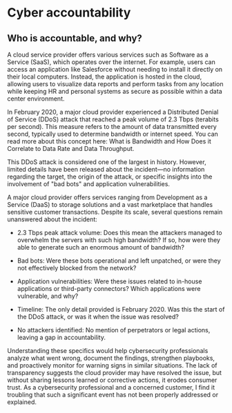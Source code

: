 # Cyber accountability

## Who is accountable, and why?

A cloud service provider offers various services such as Software as a Service (SaaS), which operates over the internet. For example, users can access an application like Salesforce without needing to install it directly on their local computers. Instead, the application is hosted in the cloud, allowing users to visualize data reports and perform tasks from any location while keeping HR and personal systems as secure as possible within a data center environment.

In February 2020, a major cloud provider experienced a Distributed Denial of Service (DDoS) attack that reached a peak volume of 2.3 Tbps (terabits per second). This measure refers to the amount of data transmitted every second, typically used to determine bandwidth or internet speed. You can read more about this concept here: What is Bandwidth and How Does it Correlate to Data Rate and Data Throughput.

This DDoS attack is considered one of the largest in history. However, limited details have been released about the incident—no information regarding the target, the origin of the attack, or specific insights into the involvement of "bad bots" and application vulnerabilities.

A major cloud provider offers services ranging from Development as a Service (DaaS) to storage solutions and a vast marketplace that handles sensitive customer transactions. Despite its scale, several questions remain unanswered about the incident:

- 2.3 Tbps peak attack volume: Does this mean the attackers managed to overwhelm the servers with such high bandwidth? If so, how were they able to generate such an enormous amount of bandwidth?

- Bad bots: Were these bots operational and left unpatched, or were they not effectively blocked from the network?

- Application vulnerabilities: Were these issues related to in-house applications or third-party connectors? Which applications were vulnerable, and why?

- Timeline: The only detail provided is February 2020. Was this the start of the DDoS attack, or was it when the issue was resolved?

- No attackers identified: No mention of perpetrators or legal actions, leaving a gap in accountability.

 Understanding these specifics would help cybersecurity professionals analyze what went wrong, document the findings, strengthen playbooks, and proactively monitor for warning signs in similar situations. The lack of transparency suggests the cloud provider may have resolved the issue, but without sharing lessons learned or corrective actions, it erodes consumer trust. As a cybersecurity professional and a concerned customer, I find it troubling that such a significant event has not been properly addressed or explained.

